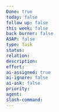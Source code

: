 ```yaml
---
Done: true
today: false
follow up: false
this week: false
back burner: false
ASAP: false
type: Task
status:
relation:
description:
effort:
ai-assigned: true
ai-ignore: false
ai-ask: false
priority:
agent:
slash-command:
---
```

